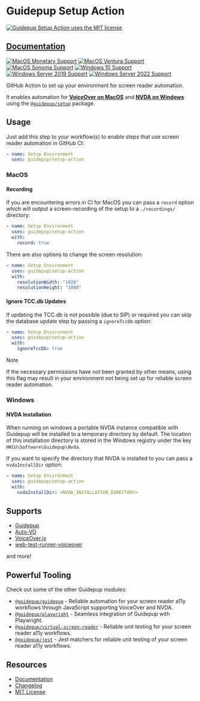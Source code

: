 # Guidepup Setup Action

<a href="https://github.com/guidepup/setup-action/blob/main/LICENSE"><img alt="Guidepup Setup Action uses the MIT license" src="https://img.shields.io/github/license/guidepup/setup-action" /></a>

## [Documentation](https://www.guidepup.dev/docs/guides/automated-environment-setup)

[![MacOS Monetary Support](https://img.shields.io/badge/macos-Monetary-blue.svg?logo=apple)](https://apps.apple.com/us/app/macos-monterey/id1576738294)
[![MacOS Ventura Support](https://img.shields.io/badge/macos-Ventura-blue.svg?logo=apple)](https://apps.apple.com/us/app/macos-ventura/id1638787999)
[![MacOS Sonoma Support](https://img.shields.io/badge/macos-Somona-blue.svg?logo=apple)](https://apps.apple.com/us/app/macos-sonoma/id6450717509)
[![Windows 10 Support](https://img.shields.io/badge/windows-10-blue.svg?logo=windows10)](https://www.microsoft.com/en-gb/software-download/windows10ISO)
[![Windows Server 2019 Support](https://img.shields.io/badge/windows_server-2019-blue.svg?logo=windows)](https://www.microsoft.com/en-us/evalcenter/evaluate-windows-server-2019)
[![Windows Server 2022 Support](https://img.shields.io/badge/windows_server-2022-blue.svg?logo=windows)](https://www.microsoft.com/en-us/evalcenter/evaluate-windows-server-2022)

GitHub Action to set up your environment for screen reader automation.

It enables automation for <a href="https://www.guidepup.dev/docs/api/class-voiceover"><b>VoiceOver on MacOS</b></a> and <a href="https://www.guidepup.dev/docs/api/class-nvda"><b>NVDA on Windows</b></a> using the [`@guidepup/setup`](https://github.com/guidepup/setup/) package.

## Usage

Just add this step to your workflow(s) to enable steps that use screen reader automation in GitHub CI:

```yaml
- name: Setup Environment
  uses: guidepup/setup-action
```

### MacOS

#### Recording

If you are encountering errors in CI for MacOS you can pass a `record` option which will output a screen-recording of the setup to a `./recordings/` directory:

```yaml
- name: Setup Environment
  uses: guidepup/setup-action
  with:
    record: true
```

There are also options to change the screen resolution:

```yaml
- name: Setup Environment
  uses: guidepup/setup-action
  with:
    resolutionWidth: "1920"
    resolutionHeight: "1080"
```

#### Ignore TCC.db Updates

If updating the TCC.db is not possible (due to SIP) or required you can skip the database update step by passing a `ignoreTccDb` option:

```yaml
- name: Setup Environment
  uses: guidepup/setup-action
  with:
    ignoreTccDb: true
```

> [!NOTE]
> If the necessary permissions have not been granted by other means, using this flag may result in your environment not being set up for reliable screen reader automation.

### Windows

#### NVDA Installation

When running on windows a portable NVDA instance compatible with Guidepup will be installed to a temporary directory by default. The location of this installation directory is stored in the Windows registry under the key `HKCU\Software\Guidepup\Nvda`.

If you want to specify the directory that NVDA is installed to you can pass a `nvdaInstallDir` option:

```yaml
- name: Setup Environment
  uses: guidepup/setup-action
  with:
    nvdaInstallDir: <NVDA_INSTALLATION_DIRECTORY>
```

## Supports

- [Guidepup](https://github.com/guidepup/guidepup/)
- [Auto-VO](https://www.npmjs.com/package/@accesslint/auto-vo)
- [VoiceOver.js](https://www.npmjs.com/package/@accesslint/voiceover)
- [web-test-runner-voiceover](https://www.npmjs.com/package/web-test-runner-voiceover)

and more!

## Powerful Tooling

Check out some of the other Guidepup modules:

- [`@guidepup/guidepup`](https://github.com/guidepup/guidepup/) - Reliable automation for your screen reader a11y workflows through JavaScript supporting VoiceOver and NVDA.
- [`@guidepup/playwright`](https://github.com/guidepup/guidepup-playwright/) - Seamless integration of Guidepup with Playwright.
- [`@guidepup/virtual-screen-reader`](https://github.com/guidepup/virtual-screen-reader/) - Reliable unit testing for your screen reader a11y workflows.
- [`@guidepup/jest`](https://github.com/guidepup/jest/) - Jest matchers for reliable unit testing of your screen reader a11y workflows.

## Resources

- [Documentation](https://www.guidepup.dev/docs/guides/automated-environment-setup)
- [Changelog](https://github.com/guidepup/setup-action/releases)
- [MIT License](https://github.com/guidepup/setup-action/blob/main/LICENSE)
